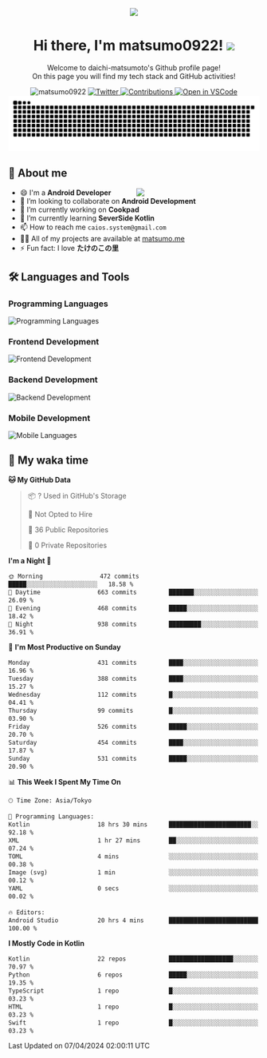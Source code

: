 <p align="center"><img src="https://capsule-render.vercel.app/api?type=waving&color=gradient&height=300&section=header&text=Hi%20I%27m%20matsumo&fontSize=90&animation=fadeIn&fontAlignY=38&desc=Welcome%20to%20daichi-matsumoto%27s%20GitHub%20profile%20&descAlignY=55&descAlign=62"></p>

<h1 align="center">Hi there, I'm matsumo0922! <img src="https://media.giphy.com/media/hvRJCLFzcasrR4ia7z/giphy.gif" width="32"></h1>

<p align="center">
Welcome to daichi-matsumoto's Github profile page!<br>
On this page you will find my tech stack and GitHub activities!
</p>

<div align="center">
  <img src="https://komarev.com/ghpvc/?username=matsumo0922&label=Profile%20views&color=ac3726&style=flat" alt="matsumo0922" />
  <a href="https://twitter.com/matsumo0922">
    <img src="https://badgen.net/badge/twitter/@matsumo0922?icon=twitter" alt="Twitter" />
  </a>
  <a href="https://qiita.com/CAIOS">
    <img src="https://badgen.org/img/qiita/CAIOS/contributions?style=flat" alt="Contributions" />
  </a>
  <a href="https://open.vscode.dev/matsumo0922/matsumo0922">
    <img alt="Open in VSCode" src="https://img.shields.io/static/v1?logo=visualstudiocode&label=&message=Open%20in%20Visual%20Studio%20Code&labelColor=2c2c32&color=007acc&logoColor=007acc" />
  </a>
</div>

<picture>
  <source media="(prefers-color-scheme: dark)" srcset="./resources/github-contribution-grid-snake-dark.svg" />
  <source media="(prefers-color-scheme: light)" srcset="./resources/github-contribution-grid-snake-light.svg" />
  <img alt="github-snake" src="./resources/github-contribution-grid-snake-light.svg" />
</picture>

## 📝 About me

<picture>
  <source media="(prefers-color-scheme: dark)" srcset="https://github-readme-stats.vercel.app/api?username=matsumo0922&show_icons=true&locale=en&theme=dark" />
  <source media="(prefers-color-scheme: light)" srcset="https://github-readme-stats.vercel.app/api?username=matsumo0922&show_icons=true&locale=en&theme=default" />
  <img align="right" width="49%" src="https://github-readme-stats.vercel.app/api?username=matsumo0922&show_icons=true&locale=en&theme=default" />
</picture>

- 😄 I'm a **Android Developer**
- 👯 I’m looking to collaborate on **Android Development**
- 🔭 I’m currently working on **Cookpad**
- 🌱 I’m currently learning **SeverSide Kotlin**
- 📫 How to reach me `caios.system@gmail.com`
- 👨‍💻 All of my projects are available at [matsumo.me](matsumo.me)
- ⚡ Fun fact: I love **たけのこの里**

## 🛠️ Languages and Tools

### Programming Languages
![Programming Languages](https://skillicons.dev/icons?i=kotlin,java,c,cpp,ruby,py,md)

### Frontend Development
![Frontend Development](https://skillicons.dev/icons?i=kotlin,next,react,html,css)

### Backend Development
![Backend Development](https://skillicons.dev/icons?i=kotlin,graphql,rails,redis,nodejs)

### Mobile Development
![Mobile Languages](https://skillicons.dev/icons?i=kotlin,ktor)

## 📌 My waka time
<!--START_SECTION:waka-->
**🐱 My GitHub Data** 

> 📦 ? Used in GitHub's Storage 
 > 
> 🚫 Not Opted to Hire
 > 
> 📜 36 Public Repositories 
 > 
> 🔑 0 Private Repositories 
 > 
**I'm a Night 🦉** 

```text
🌞 Morning                472 commits         █████░░░░░░░░░░░░░░░░░░░░   18.58 % 
🌆 Daytime                663 commits         ███████░░░░░░░░░░░░░░░░░░   26.09 % 
🌃 Evening                468 commits         █████░░░░░░░░░░░░░░░░░░░░   18.42 % 
🌙 Night                  938 commits         █████████░░░░░░░░░░░░░░░░   36.91 % 
```
📅 **I'm Most Productive on Sunday** 

```text
Monday                   431 commits         ████░░░░░░░░░░░░░░░░░░░░░   16.96 % 
Tuesday                  388 commits         ████░░░░░░░░░░░░░░░░░░░░░   15.27 % 
Wednesday                112 commits         █░░░░░░░░░░░░░░░░░░░░░░░░   04.41 % 
Thursday                 99 commits          █░░░░░░░░░░░░░░░░░░░░░░░░   03.90 % 
Friday                   526 commits         █████░░░░░░░░░░░░░░░░░░░░   20.70 % 
Saturday                 454 commits         ████░░░░░░░░░░░░░░░░░░░░░   17.87 % 
Sunday                   531 commits         █████░░░░░░░░░░░░░░░░░░░░   20.90 % 
```


📊 **This Week I Spent My Time On** 

```text
🕑︎ Time Zone: Asia/Tokyo

💬 Programming Languages: 
Kotlin                   18 hrs 30 mins      ███████████████████████░░   92.18 % 
XML                      1 hr 27 mins        ██░░░░░░░░░░░░░░░░░░░░░░░   07.24 % 
TOML                     4 mins              ░░░░░░░░░░░░░░░░░░░░░░░░░   00.38 % 
Image (svg)              1 min               ░░░░░░░░░░░░░░░░░░░░░░░░░   00.12 % 
YAML                     0 secs              ░░░░░░░░░░░░░░░░░░░░░░░░░   00.02 % 

🔥 Editors: 
Android Studio           20 hrs 4 mins       █████████████████████████   100.00 % 
```

**I Mostly Code in Kotlin** 

```text
Kotlin                   22 repos            ██████████████████░░░░░░░   70.97 % 
Python                   6 repos             █████░░░░░░░░░░░░░░░░░░░░   19.35 % 
TypeScript               1 repo              █░░░░░░░░░░░░░░░░░░░░░░░░   03.23 % 
HTML                     1 repo              █░░░░░░░░░░░░░░░░░░░░░░░░   03.23 % 
Swift                    1 repo              █░░░░░░░░░░░░░░░░░░░░░░░░   03.23 % 
```




 Last Updated on 07/04/2024 02:00:11 UTC
<!--END_SECTION:waka-->
